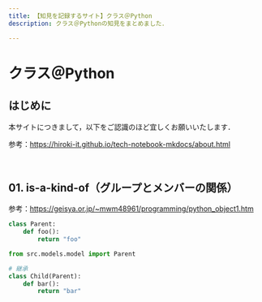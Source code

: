 ```yaml
---
title: 【知見を記録するサイト】クラス＠Python
description: クラス＠Pythonの知見をまとめました．

---
```


# クラス＠Python

## はじめに

本サイトにつきまして，以下をご認識のほど宜しくお願いいたします．

参考：https://hiroki-it.github.io/tech-notebook-mkdocs/about.html

<br>

## 01. is-a-kind-of（グループとメンバーの関係）

参考：https://geisya.or.jp/~mwm48961/programming/python_object1.htm

```python
class Parent:
    def foo():
        return "foo"
```
```python
from src.models.model import Parent

# 継承 
class Child(Parent):
    def bar():
        return "bar"
```

